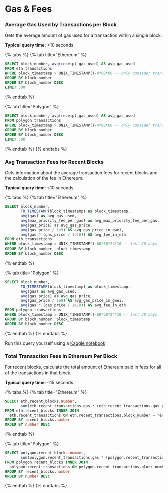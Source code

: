 # Gas & Fees

### Average Gas Used by Transactions per Block

Gets the average amount of gas used for a transaction within a single block.

**Typical query time**: <10 seconds

{% tabs %}
{% tab title="Ethereum" %}
```sql
SELECT block_number, avg(receipt_gas_used) AS avg_gas_used
FROM eth.transactions 
WHERE block_timestamp > UNIX_TIMESTAMP()-4*60*60 -- only consider transactions from 4 hours ago
GROUP BY block_number 
ORDER BY block_number DESC 
LIMIT 500
```
{% endtab %}

{% tab title="Polygon" %}
```sql
SELECT block_number, avg(receipt_gas_used) AS avg_gas_used
FROM polygon.transactions 
WHERE block_timestamp > UNIX_TIMESTAMP()-4*60*60 -- only consider transactions from 4 hours ago
GROUP BY block_number 
ORDER BY block_number DESC 
LIMIT 500
```
{% endtab %}
{% endtabs %}

### Avg Transaction Fees for Recent Blocks

Gets information about the average transaction fees for recent blocks and the calculation of the fee in Ethereum.

**Typical query time**: <10 seconds

{% tabs %}
{% tab title="Ethereum" %}
```sql
SELECT block_number,
       TO_TIMESTAMP(block_timestamp) as block_timestamp,
       avg(gas) as avg_gas_used,
       avg(max_priority_fee_per_gas) as avg_max_priority_fee_per_gas,
       avg(gas_price) as avg_gas_price,
       avg(gas_price / 1e9) AS avg_gas_price_in_gwei,
       avg(gas * (gas_price / 1e18)) AS avg_fee_in_eth
FROM eth.transactions
WHERE block_timestamp > UNIX_TIMESTAMP()-60*60*24*10 -- last 30 days
GROUP BY block_number, block_timestamp
ORDER BY block_number DESC
```
{% endtab %}

{% tab title="Polygon" %}
```sql
SELECT block_number,
       TO_TIMESTAMP(block_timestamp) as block_timestamp,
       avg(gas) as avg_gas_used,
       avg(gas_price) as avg_gas_price,
       avg(gas_price / 1e9) AS avg_gas_price_in_gwei,
       avg(gas * (gas_price / 1e18)) AS avg_fee_in_eth
FROM polygon.transactions
WHERE block_timestamp > UNIX_TIMESTAMP()-60*60*24*10 -- last 30 days
GROUP BY block_number, block_timestamp
ORDER BY block_number DESC
```
{% endtab %}
{% endtabs %}

Run this query yourself using a [Kaggle notebook](https://www.kaggle.com/code/phillipleblanc/spice-xyz-ethereum-tx-average-gas-prices)

### Total Transaction Fees in Ethereum Per Block

For recent blocks, calculate the total amount of Ethereum paid in fees for all of the transactions in that block.

**Typical query time**: <15 seconds

{% tabs %}
{% tab title="Ethereum" %}
```sql
SELECT eth.recent_blocks.number,
       sum(eth.recent_transactions.gas * (eth.recent_transactions.gas_price / 1e18)) AS fee_in_eth
FROM eth.recent_blocks INNER JOIN 
  eth.recent_transactions ON eth.recent_transactions.block_number = recent_blocks.number
GROUP BY recent_blocks.number
ORDER BY number DESC
```
{% endtab %}

{% tab title="Polygon" %}
```sql
SELECT polygon.recent_blocks.number,
       sum(polygon.recent_transactions.gas * (polygon.recent_transactions.gas_price / 1e18)) AS fee_in_matic
FROM polygon.recent_blocks INNER JOIN 
  polygon.recent_transactions ON polygon.recent_transactions.block_number = recent_blocks.number
GROUP BY recent_blocks.number
ORDER BY number DESC
```
{% endtab %}
{% endtabs %}
